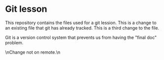 # Git lesson

This repository contains the files used for a git lession.
This is a change to an existing file that git has already tracked.
This is a third change to the file.

Git is a version control system that prevents us from having the "final doc" problem.

\nChange not on remote.\n

